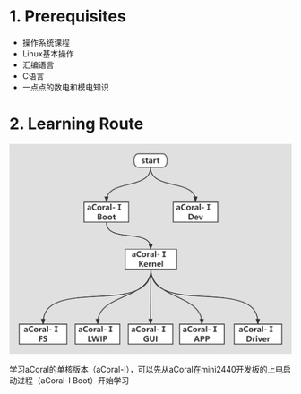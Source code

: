 # 1. Prerequisites
* 操作系统课程
* Linux基本操作
* 汇编语言
* C语言
* 一点点的数电和模电知识

# 2. Learning Route
![](pic/Learning%20Route.png)

学习aCoral的单核版本（aCoral-Ⅰ），可以先从aCoral在mini2440开发板的上电启动过程（aCoral-Ⅰ Boot）开始学习
